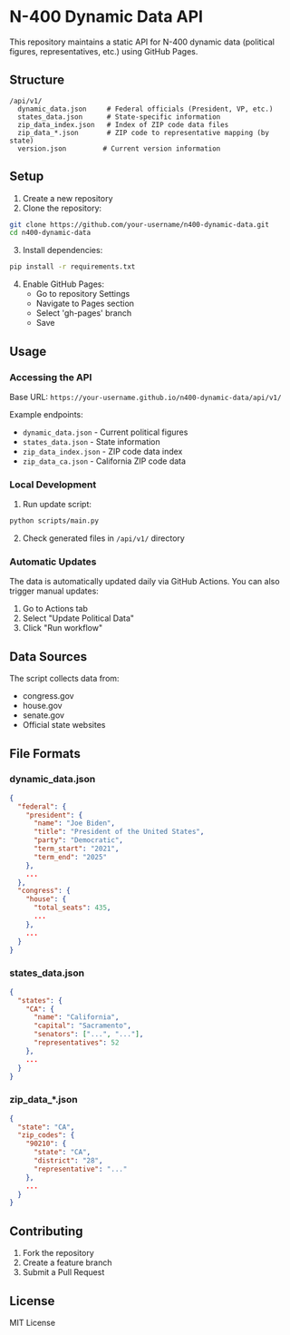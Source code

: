 # N-400 Dynamic Data API

This repository maintains a static API for N-400 dynamic data (political figures, representatives, etc.) using GitHub Pages.

## Structure

```
/api/v1/
  dynamic_data.json     # Federal officials (President, VP, etc.)
  states_data.json      # State-specific information
  zip_data_index.json   # Index of ZIP code data files
  zip_data_*.json       # ZIP code to representative mapping (by state)
  version.json         # Current version information
```

## Setup

1. Create a new repository
2. Clone the repository:
```bash
git clone https://github.com/your-username/n400-dynamic-data.git
cd n400-dynamic-data
```

3. Install dependencies:
```bash
pip install -r requirements.txt
```

4. Enable GitHub Pages:
   - Go to repository Settings
   - Navigate to Pages section
   - Select 'gh-pages' branch
   - Save

## Usage

### Accessing the API

Base URL: `https://your-username.github.io/n400-dynamic-data/api/v1/`

Example endpoints:
- `dynamic_data.json` - Current political figures
- `states_data.json` - State information
- `zip_data_index.json` - ZIP code data index
- `zip_data_ca.json` - California ZIP code data

### Local Development

1. Run update script:
```bash
python scripts/main.py
```

2. Check generated files in `/api/v1/` directory

### Automatic Updates

The data is automatically updated daily via GitHub Actions. You can also trigger manual updates:
1. Go to Actions tab
2. Select "Update Political Data"
3. Click "Run workflow"

## Data Sources

The script collects data from:
- congress.gov
- house.gov
- senate.gov
- Official state websites

## File Formats

### dynamic_data.json
```json
{
  "federal": {
    "president": {
      "name": "Joe Biden",
      "title": "President of the United States",
      "party": "Democratic",
      "term_start": "2021",
      "term_end": "2025"
    },
    ...
  },
  "congress": {
    "house": {
      "total_seats": 435,
      ...
    },
    ...
  }
}
```

### states_data.json
```json
{
  "states": {
    "CA": {
      "name": "California",
      "capital": "Sacramento",
      "senators": ["...", "..."],
      "representatives": 52
    },
    ...
  }
}
```

### zip_data_*.json
```json
{
  "state": "CA",
  "zip_codes": {
    "90210": {
      "state": "CA",
      "district": "28",
      "representative": "..."
    },
    ...
  }
}
```

## Contributing

1. Fork the repository
2. Create a feature branch
3. Submit a Pull Request

## License

MIT License
